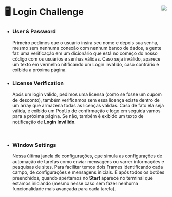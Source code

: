 <div> 
  <img src="https://github.com/franssa01/Courses/blob/main/DevAprender/Mestre%20da%20Automa%C3%A7%C3%A3o/06%20Mestre%20das%20Telas/Projects/%26%20-%20Image/Login%20Challenge.gif" align="right">
  <div align="left">
    <p>
      <h1>🖥 Login Challenge</h1>
      <ul>
         <li>
            <p>
              <h3>User & Password</h3>  
              Primeiro pedimos que o usuário insira seu nome e depois sua senha, mesmo sem nenhuma conexão com nenhum banco de dados, a               gente faz uma verificação em um dicionário que está no começo do nosso código com os usuários e senhas válidas. Caso seja               inválido, aparece um texto em vermelho nitificando um Login inválido, caso contrário é exibida a próxima página.
            </p> 
           </p>
         </li>
         <li>
            <p>
              <h3>License Verification</h3>
              Após um login válido, pedimos uma licensa (como se fosse um cupom de desconto), também verificamos sem essa licença                     existe dentro de um array que armazena todas as licenças válidas. Caso de fato ela seja válida, é exibido um PopUp de                   confirmação e logo em seguida vamos para a próxima página. Se não, também é exibido um texto de notificação de <b>Login                 Inválido</b>.
            </p>
         </li>
      </ul>
    </p>
  </div>
  <br>
  <p>
    <ul>
      <li>
        <p>
          <h3>Window Settings</h3>
          Nessa última janela de configurações, que simula as configurações de automação de tarefas como enviar mensagens ou varrer               informações e pesquisas de sites. Para facilitar temos dois Frames identificando cada campo, de configurações e mensagens               iniciais. E após todos os botões preenchidos, quando apertamos no <b>Start</b> aparece no terminal que estamos iniciando                 (mesmo nesse caso sem fazer nenhuma funcionalidade mais avançada para cada tarefa).
        </p>
      </li>
    </ul>
  </p>
</div>



